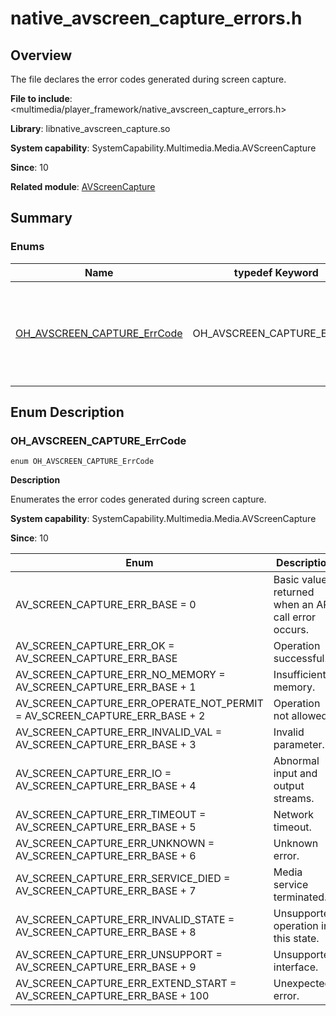# native_avscreen_capture_errors.h
<!--Kit: Media Kit-->
<!--Subsystem: Multimedia-->
<!--Owner: @zzs_911-->
<!--Designer: @stupig001-->
<!--Tester: @xdlinc-->
<!--Adviser: @w_Machine_cc-->

## Overview

The file declares the error codes generated during screen capture.

**File to include**: <multimedia/player_framework/native_avscreen_capture_errors.h>

**Library**: libnative_avscreen_capture.so

**System capability**: SystemCapability.Multimedia.Media.AVScreenCapture

**Since**: 10

**Related module**: [AVScreenCapture](capi-avscreencapture.md)

## Summary

### Enums

| Name| typedef Keyword| Description|
| -- | -- | -- |
| [OH_AVSCREEN_CAPTURE_ErrCode](#oh_avscreen_capture_errcode) | OH_AVSCREEN_CAPTURE_ErrCode | Defines an enum for the error codes generated during screen capture.|

## Enum Description

### OH_AVSCREEN_CAPTURE_ErrCode

```
enum OH_AVSCREEN_CAPTURE_ErrCode
```

**Description**

Enumerates the error codes generated during screen capture.

**System capability**: SystemCapability.Multimedia.Media.AVScreenCapture

**Since**: 10

| Enum| Description|
| -- | -- |
| AV_SCREEN_CAPTURE_ERR_BASE = 0 | Basic value returned when an API call error occurs.| 
| AV_SCREEN_CAPTURE_ERR_OK = AV_SCREEN_CAPTURE_ERR_BASE | Operation successful.| 
| AV_SCREEN_CAPTURE_ERR_NO_MEMORY = AV_SCREEN_CAPTURE_ERR_BASE + 1 | Insufficient memory.| 
| AV_SCREEN_CAPTURE_ERR_OPERATE_NOT_PERMIT = AV_SCREEN_CAPTURE_ERR_BASE + 2 | Operation not allowed.| 
| AV_SCREEN_CAPTURE_ERR_INVALID_VAL = AV_SCREEN_CAPTURE_ERR_BASE + 3 | Invalid parameter.| 
| AV_SCREEN_CAPTURE_ERR_IO = AV_SCREEN_CAPTURE_ERR_BASE + 4 | Abnormal input and output streams.| 
| AV_SCREEN_CAPTURE_ERR_TIMEOUT = AV_SCREEN_CAPTURE_ERR_BASE + 5 | Network timeout.| 
| AV_SCREEN_CAPTURE_ERR_UNKNOWN = AV_SCREEN_CAPTURE_ERR_BASE + 6 | Unknown error.| 
| AV_SCREEN_CAPTURE_ERR_SERVICE_DIED = AV_SCREEN_CAPTURE_ERR_BASE + 7 | Media service terminated.| 
| AV_SCREEN_CAPTURE_ERR_INVALID_STATE = AV_SCREEN_CAPTURE_ERR_BASE + 8 | Unsupported operation in this state.| 
| AV_SCREEN_CAPTURE_ERR_UNSUPPORT = AV_SCREEN_CAPTURE_ERR_BASE + 9 | Unsupported interface.| 
| AV_SCREEN_CAPTURE_ERR_EXTEND_START = AV_SCREEN_CAPTURE_ERR_BASE + 100 | Unexpected error.| 
